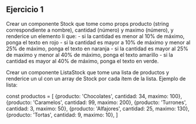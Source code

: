 ## Ejercicio 1

Crear un componente Stock que tome como props producto (string correspondiente a nombre), cantidad (número) y maximo (número), y renderice un elemento li que: - si la cantidad es menor al 10% de máximo, ponga el texto en rojo - si la cantidad es mayor a 10% de máximo y menor al 25% de máximo, ponga el texto en naranja - si la cantidad es mayor al 25% de maximo y menor al 40% de máximo, ponga el texto amarillo - si la cantidad es mayor al 40% de máximo, ponga el texto en verde.

Crear un componente ListaStock que tome una lista de productos y renderice un ul con un array de Stock por cada ítem de la lista. Ejemplo de lista:

const productos = [
  {producto: 'Chocolates', cantidad: 34, maximo: 100},
  {producto: 'Caramelos', cantidad: 99, maximo: 200},
  {producto: 'Turrones', cantidad: 3, maximo: 50},
  {producto: 'Alfajores', cantidad: 25, maximo: 130},
  {producto: 'Tortas', cantidad: 9, maximo: 10},
]